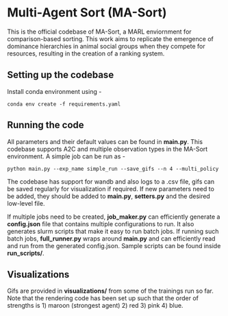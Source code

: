 # Multi-Agent Sort (MA-Sort) 
This is the official codebase of MA-Sort, a MARL enviornment for comparison-based sorting. This work aims to replicate the emergence of dominance hierarchies in animal social groups when they compete for resources, resulting in the creation of a ranking system. 

## Setting up the codebase
Install conda environment using - 
```
conda env create -f requirements.yaml 
```
 
## Running the code
All parameters and their default values can be found in **main.py**.
This codebase supports A2C and multiple observation types in the MA-Sort environment. 
A simple job can be run as - 
```
python main.py --exp_name simple_run --save_gifs --n 4 --multi_policy 
```
The codebase has support for wandb and also logs to a .csv file, gifs can be saved regularly for visualization if required. If new parameters need to be added, they should be added to **main.py**, **setters.py** and the desired low-level file.

If multiple jobs need to be created, **job_maker.py** can efficiently generate a **config.json** file that contains multiple configurations to run. It also generates slurm scripts that make it easy to run batch jobs. If running such batch jobs, **full_runner.py** wraps around **main.py** and can efficiently read and run from the generated config.json. Sample scripts can be found inside **run_scripts/**. 

## Visualizations
Gifs are provided in **visualizations/** from some of the trainings run so far. Note that the rendering code has been set up such that the order of strengths is 1) maroon (strongest agent) 2) red 3) pink 4) blue. 